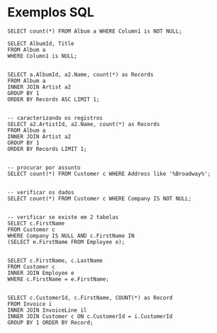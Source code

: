 # Exemplos SQL

    SELECT count(*) FROM Album a WHERE Column1 is NOT NULL;

    SELECT AlbumId, Title 
    FROM Album a 
    WHERE Column1 is NULL;


    SELECT a.AlbumId, a2.Name, count(*) as Records 
    FROM Album a 
    INNER JOIN Artist a2 
    GROUP BY 1 
    ORDER BY Records ASC LIMIT 1;


    -- caracterizando os registros
    SELECT a2.ArtistId, a2.Name, count(*) as Records 
    FROM Album a
    INNER JOIN Artist a2
    GROUP BY 1
    ORDER BY Records LIMIT 1;

    
    -- procurar por assunto
    SELECT count(*) FROM Customer c WHERE Address like '%Broadway%';


    -- verificar os dados
    SELECT count(*) FROM Customer c WHERE Company IS NOT NULL;


    -- verificar se existe em 2 tabelas
    SELECT c.FirstName 
    FROM Customer c 
    WHERE Company IS NULL AND c.FirstName IN 
    (SELECT e.FirstName FROM Employee e);


    SELECT c.FirstName, c.LastName 
    FROM Customer c 
    INNER JOIN Employee e 
    WHERE c.FirstName = e.FirstName;


    SELECT c.CustomerId, c.FirstName, COUNT(*) as Record
    FROM Invoice i
    INNER JOIN InvoiceLine il
    INNER JOIN Customer c ON c.CustomerId = i.CustomerId
    GROUP BY 1 ORDER BY Record;
